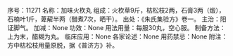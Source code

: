 序号：11271
名称：加味火杴丸
组成：火杴草9斤，枯松枝2两，石膏3两（煅），石楠叶1斤，萆薢半两（醋煮7次，晒干）。
出处：《朱氏集验方》卷一。
主治：阳证脚气。
加减：None
功效：None
用法用量：每服30丸，空心服。
制备方法：上为末，醋糊为丸。
临床应用：None
各家论述：None
用药禁忌：None
附注：方中枯松枝用量原脱，据《普济方》补。
